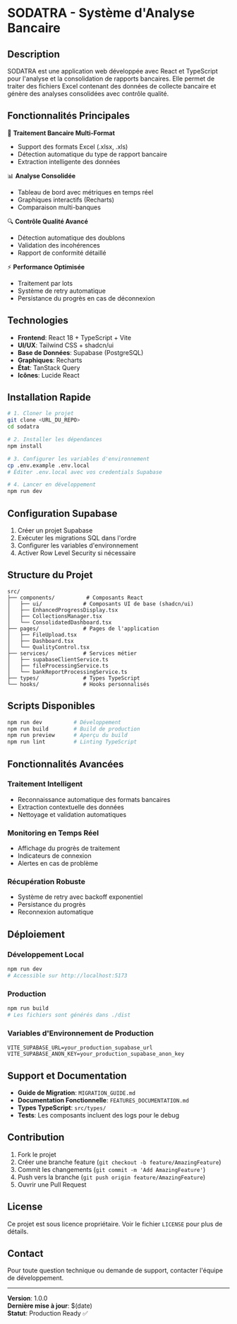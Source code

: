 
# SODATRA - Système d'Analyse Bancaire

## Description
SODATRA est une application web développée avec React et TypeScript pour l'analyse et la consolidation de rapports bancaires. Elle permet de traiter des fichiers Excel contenant des données de collecte bancaire et génère des analyses consolidées avec contrôle qualité.

## Fonctionnalités Principales

🏦 **Traitement Bancaire Multi-Format**
- Support des formats Excel (.xlsx, .xls)
- Détection automatique du type de rapport bancaire
- Extraction intelligente des données

📊 **Analyse Consolidée**
- Tableau de bord avec métriques en temps réel
- Graphiques interactifs (Recharts)
- Comparaison multi-banques

🔍 **Contrôle Qualité Avancé**
- Détection automatique des doublons
- Validation des incohérences
- Rapport de conformité détaillé

⚡ **Performance Optimisée**
- Traitement par lots
- Système de retry automatique
- Persistance du progrès en cas de déconnexion

## Technologies

- **Frontend**: React 18 + TypeScript + Vite
- **UI/UX**: Tailwind CSS + shadcn/ui
- **Base de Données**: Supabase (PostgreSQL)
- **Graphiques**: Recharts
- **État**: TanStack Query
- **Icônes**: Lucide React

## Installation Rapide

```bash
# 1. Cloner le projet
git clone <URL_DU_REPO>
cd sodatra

# 2. Installer les dépendances
npm install

# 3. Configurer les variables d'environnement
cp .env.example .env.local
# Éditer .env.local avec vos credentials Supabase

# 4. Lancer en développement
npm run dev
```

## Configuration Supabase

1. Créer un projet Supabase
2. Exécuter les migrations SQL dans l'ordre
3. Configurer les variables d'environnement
4. Activer Row Level Security si nécessaire

## Structure du Projet

```
src/
├── components/          # Composants React
│   ├── ui/             # Composants UI de base (shadcn/ui)
│   ├── EnhancedProgressDisplay.tsx
│   ├── CollectionsManager.tsx
│   └── ConsolidatedDashboard.tsx
├── pages/              # Pages de l'application
│   ├── FileUpload.tsx
│   ├── Dashboard.tsx
│   └── QualityControl.tsx
├── services/           # Services métier
│   ├── supabaseClientService.ts
│   ├── fileProcessingService.ts
│   └── bankReportProcessingService.ts
├── types/              # Types TypeScript
└── hooks/              # Hooks personnalisés
```

## Scripts Disponibles

```bash
npm run dev          # Développement
npm run build        # Build de production
npm run preview      # Aperçu du build
npm run lint         # Linting TypeScript
```

## Fonctionnalités Avancées

### Traitement Intelligent
- Reconnaissance automatique des formats bancaires
- Extraction contextuelle des données
- Nettoyage et validation automatiques

### Monitoring en Temps Réel
- Affichage du progrès de traitement
- Indicateurs de connexion
- Alertes en cas de problème

### Récupération Robuste
- Système de retry avec backoff exponentiel
- Persistance du progrès
- Reconnexion automatique

## Déploiement

### Développement Local
```bash
npm run dev
# Accessible sur http://localhost:5173
```

### Production
```bash
npm run build
# Les fichiers sont générés dans ./dist
```

### Variables d'Environnement de Production
```env
VITE_SUPABASE_URL=your_production_supabase_url
VITE_SUPABASE_ANON_KEY=your_production_supabase_anon_key
```

## Support et Documentation

- **Guide de Migration**: `MIGRATION_GUIDE.md`
- **Documentation Fonctionnelle**: `FEATURES_DOCUMENTATION.md`
- **Types TypeScript**: `src/types/`
- **Tests**: Les composants incluent des logs pour le debug

## Contribution

1. Fork le projet
2. Créer une branche feature (`git checkout -b feature/AmazingFeature`)
3. Commit les changements (`git commit -m 'Add AmazingFeature'`)
4. Push vers la branche (`git push origin feature/AmazingFeature`)
5. Ouvrir une Pull Request

## License

Ce projet est sous licence propriétaire. Voir le fichier `LICENSE` pour plus de détails.

## Contact

Pour toute question technique ou demande de support, contacter l'équipe de développement.

---

**Version**: 1.0.0  
**Dernière mise à jour**: $(date)  
**Statut**: Production Ready ✅
